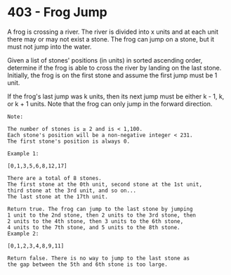 # 403 - Frog Jump

A frog is crossing a river. The river is divided into x units and at each unit there may or may not exist a stone. The frog can jump on a stone, but it must not jump into the water.

Given a list of stones' positions (in units) in sorted ascending order, determine if the frog is able to cross the river by landing on the last stone. Initially, the frog is on the first stone and assume the first jump must be 1 unit.

If the frog's last jump was k units, then its next jump must be either k - 1, k, or k + 1 units. Note that the frog can only jump in the forward direction.

	Note:

	The number of stones is ≥ 2 and is < 1,100.
	Each stone's position will be a non-negative integer < 231.
	The first stone's position is always 0.
<!-- -->

	Example 1:

	[0,1,3,5,6,8,12,17]

	There are a total of 8 stones.
	The first stone at the 0th unit, second stone at the 1st unit,
	third stone at the 3rd unit, and so on...
	The last stone at the 17th unit.

	Return true. The frog can jump to the last stone by jumping 
	1 unit to the 2nd stone, then 2 units to the 3rd stone, then 
	2 units to the 4th stone, then 3 units to the 6th stone, 
	4 units to the 7th stone, and 5 units to the 8th stone.
	Example 2:

	[0,1,2,3,4,8,9,11]

	Return false. There is no way to jump to the last stone as 
	the gap between the 5th and 6th stone is too large.